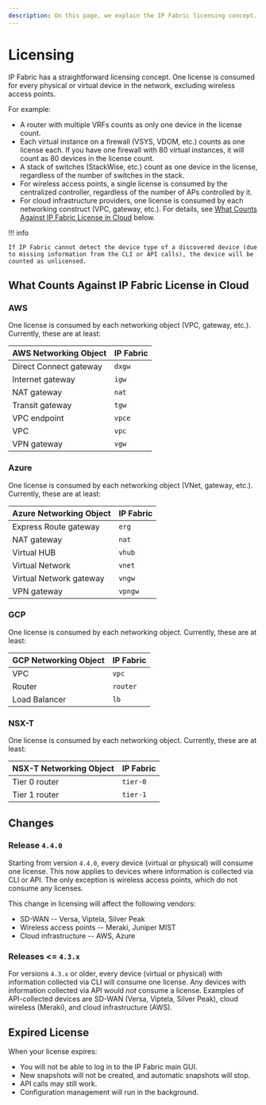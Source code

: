 ```yaml
---
description: On this page, we explain the IP Fabric licensing concept.
---
```


# Licensing

IP Fabric has a straightforward licensing concept. One license is consumed for
every physical or virtual device in the network, excluding wireless access
points.

For example:

- A router with multiple VRFs counts as only one device in the license count.
- Each virtual instance on a firewall (VSYS, VDOM, etc.) counts as one license
  each. If you have one firewall with 80 virtual instances, it will count as 80
  devices in the license count.
- A stack of switches (StackWise, etc.) count as one device in the license,
  regardless of the number of switches in the stack.
- For wireless access points, a single license is consumed by the centralized
  controller, regardless of the number of APs controlled by it.
- For cloud infrastructure providers, one license is consumed by each networking
  construct (VPC, gateway, etc.). For details, see
  [What Counts Against IP Fabric License in Cloud](#what-counts-against-ip-fabric-license-in-cloud)
  below.

!!! info

  	If IP Fabric cannot detect the device type of a discovered device (due
  	to missing information from the CLI or API calls), the device will be
  	counted as unlicensed.

## What Counts Against IP Fabric License in Cloud

### AWS

One license is consumed by each networking object (VPC, gateway, etc.).
Currently, these are at least:

| AWS Networking Object  | IP Fabric |
| ---------------------- | --------- |
| Direct Connect gateway | `dxgw`    |
| Internet gateway       | `igw`     |
| NAT gateway            | `nat`     |
| Transit gateway        | `tgw`     |
| VPC endpoint           | `vpce`    |
| VPC                    | `vpc`     |
| VPN gateway            | `vgw`     |

### Azure

One license is consumed by each networking object (VNet, gateway, etc.).
Currently, these are at least:

| Azure Networking Object  | IP Fabric |
| ------------------------ | --------- |
| Express Route gateway    | `erg`     |
| NAT gateway              | `nat`     |
| Virtual HUB              | `vhub`    |
| Virtual Network          | `vnet`    |
| Virtual Network gateway  | `vngw`    |
| VPN gateway              | `vpngw`   |

### GCP

One license is consumed by each networking object. Currently, these are at
least:

| GCP Networking Object  | IP Fabric |
| ---------------------- | --------- |
| VPC                    | `vpc`     |
| Router                 | `router`  |
| Load Balancer          | `lb`      |

### NSX-T

One license is consumed by each networking object. Currently, these are at
least:

| NSX-T Networking Object  | IP Fabric |
| ----------------------   | --------- |
| Tier 0 router            | `tier-0`  |
| Tier 1 router            | `tier-1`  |

## Changes

### Release `4.4.0`

Starting from version `4.4.0`, every device (virtual or physical) will consume
one license. This now applies to devices where information is collected via CLI
or API. The only exception is wireless access points, which do not consume any
licenses.

This change in licensing will affect the following vendors:

- SD-WAN -- Versa, Viptela, Silver Peak
- Wireless access points -- Meraki, Juniper MIST
- Cloud infrastructure -- AWS, Azure

### Releases <= `4.3.x`

For versions `4.3.x` or older, every device (virtual or physical) with
information collected via CLI will consume one license. Any devices with
information collected via API would _not_ consume a license. Examples of
API-collected devices are SD-WAN (Versa, Viptela, Silver Peak), cloud wireless
(Meraki), and cloud infrastructure (AWS).

## Expired License

When your license expires:

- You will not be able to log in to the IP Fabric main GUI.
- New snapshots will not be created, and automatic snapshots will stop.
- API calls may still work.
- Configuration management will run in the background.
